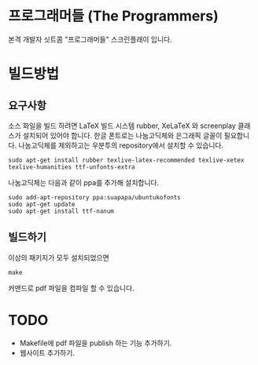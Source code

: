 프로그래머들 (The Programmers)
========================

본격 개발자 싯트콤 "프로그래머들" 스크린플래이 입니다.

빌드방법
======

## 요구사항

소스 화일을 빌드 하려면 LaTeX 빌드 시스템 rubber, XeLaTeX 와 screenplay 클래스가 설치되어 있어야 합니다. 한글 폰트로는 나눔고딕체와 은그래픽 글꼴이 필요합니다. 나눔고딕체를 제외하고는 우분투의 repository에서 설치할 수 있습니다.

    sudo apt-get install rubber texlive-latex-recommended texlive-xetex texlive-humanities ttf-unfonts-extra

나눔고딕체는 다음과 같이 ppa를 추가해 설치합니다.

    sudo add-apt-repository ppa:suapapa/ubuntukofonts
    sudo apt-get update
    sudo apt-get install ttf-nanum

## 빌드하기

이상의 패키지가 모두 설치되었으면

    make

커맨드로 pdf 파일을 컴파일 할 수 있습니다.

TODO
====

* Makefile에 pdf 파일을 publish 하는 기능 추가하기.
* 웹사이트 추가하기.
